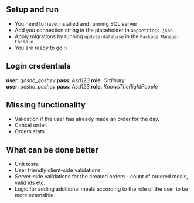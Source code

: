 ## Setup and run
* You need to have installed and running SQL server 
* Add you connection string in the placeholder in `appsettings.json`
* Apply migrations by running `update-database` in the `Package Manager Console`
* You are ready to go :) 

## Login credentials 
**user**: *gosho_goshev* **pass**: *Asd123* **role**: *Ordinary*  
**user**: *pesho_peshov* **pass**: *Asd123* **role**: *KnowsTheRightPeople*

## Missing functionality
* Validation if the user has already made an order for the day.
* Cancel order.
* Orders stats.

## What can be done better
* Unit tests.
* User friendly client-side validations.  
* Server-side validations for the created orders - count of ordered meals, valid ids etc.
* Logic for adding additional meals according to the role of the user to be more extensible. 
